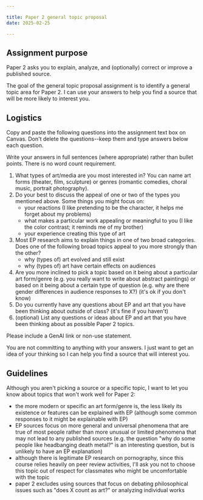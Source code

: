 ```yaml
---

title: Paper 2 general topic proposal
date: 2025-02-25

---
```


## Assignment purpose

Paper 2 asks you to explain, analyze, and (optionally) correct or improve a published source.

The goal of the general topic proposal assignment is to identify a general topic area for Paper 2. I can use your answers to help you find a  source that will be more likely to interest you.

## Logistics

Copy and paste the following questions into the assignment text box on Canvas. Don't delete the questions--keep them and type answers below each question.

Write your answers in full sentences (where appropriate) rather than bullet points. There is no word count requirement.

1. What types of art/media are you most interested in? You can name art forms (theater, film, sculpture) or genres (romantic comedies, choral music, portrait photography).
2. Do your best to discuss the appeal of one or two of the types you mentioned above. Some things you might focus on:
	- your reactions (I like pretending to be the character, it helps me forget about my problems)
	- what makes a particular work appealing or meaningful to you (I like the color contrast; it reminds me of my brother)
	- your experience creating this type of art
3. Most EP research aims to explain things in one of two broad categories. Does one of the following broad topics appeal to you more strongly than the other?
	- why (types of) art evolved and still exist
	- why (types of) art have certain effects on audiences
4. Are you more inclined to pick a topic based on it being about a particular art form/genre (e.g. you really want to write about abstract paintings) or based on it being about a certain type of question (e.g. why are there gender differences in audience responses to X?) (it's ok if you don't know)
5. Do you currently have any questions about EP and art that you have been thinking about outside of class? (it's fine if you haven't)
6. (optional) List any questions or ideas about EP and art that you have been thinking about as possible Paper 2 topics.

Please include a GenAI link or non-use statement.

You are not committing to anything with your answers. I just want to get an idea of your thinking so I can help you find a source that will interest you.

## Guidelines

Although you aren't picking a source or a specific topic, I want to let you know about topics that won't work well for Paper 2:

- the more modern or specific an art form/genre is, the less likely its existence or features can be explained with EP (although some common responses to it might be explainable with EP)
- EP sources focus on more general and universal phenomena that are true of most people rather than more unusual or limited phenomena that may not lead to any published sources (e.g. the question "why do some people like headbanging death metal?" is an interesting question, but is unlikely to have an EP explanation)
- although there is legitimate EP research on pornography, since this course relies heavily on peer review activities, I'll ask you not to choose this topic out of respect for classmates who might be uncomfortable with the topic
- paper 2 excludes using sources that focus on debating philosophical issues such as "does X count as art?" or analyzing individual works
